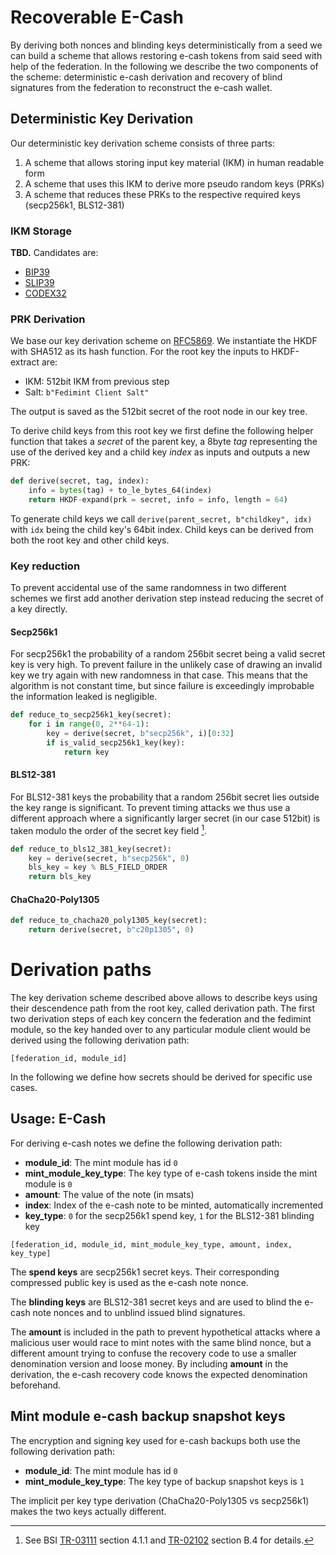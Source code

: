 # Recoverable E-Cash

By deriving both nonces and blinding keys deterministically from a seed we can build a scheme that allows restoring
e-cash tokens from said seed with help of the federation. In the following we describe the two components of the scheme:
deterministic e-cash derivation and recovery of blind signatures from the federation to reconstruct the e-cash wallet.

## Deterministic Key Derivation
Our deterministic key derivation scheme consists of three parts:

1. A scheme that allows storing input key material (IKM) in human readable form
2. A scheme that uses this IKM to derive more pseudo random keys (PRKs)
3. A scheme that reduces these PRKs to the respective required keys (secp256k1, BLS12-381)

### IKM Storage

**TBD.** Candidates are:
* [BIP39]
* [SLIP39]
* [CODEX32]

### PRK Derivation
We base our key derivation scheme on [RFC5869]. We instantiate the HKDF with SHA512 as its hash function. For the root
key the inputs to HKDF-extract are:

* IKM: 512bit IKM from previous step
* Salt: `b"Fedimint Client Salt"`

The output is saved as the 512bit secret of the root node in our key tree.

To derive child keys from this root key we first define the following helper function that takes a *secret* of the
parent key, a 8byte *tag* representing the use of the derived key and a child key *index* as inputs and outputs a new
PRK:

```python
def derive(secret, tag, index):
    info = bytes(tag) + to_le_bytes_64(index)
    return HKDF-expand(prk = secret, info = info, length = 64)
```

To generate child keys we call `derive(parent_secret, b"childkey", idx)` with `idx` being the child key's 64bit index.
Child keys can be derived from both the root key and other child keys.

### Key reduction
To prevent accidental use of the same randomness in two different schemes we first add another derivation step instead
reducing the secret of a key directly.

#### Secp256k1
For secp256k1 the probability of a random 256bit secret being a valid secret key is very high. To prevent failure in the
unlikely case of drawing an invalid key we try again with new randomness in that case. This means that the algorithm is
not constant time, but since failure is exceedingly improbable the information leaked is negligible. 

```python
def reduce_to_secp256k1_key(secret):
    for i in range(0, 2**64-1):
        key = derive(secret, b"secp256k", i)[0:32]
        if is_valid_secp256k1_key(key):
            return key
```

#### BLS12-381
For BLS12-381 keys the probability that a random 256bit secret lies outside the key range is significant. To prevent
timing attacks we thus use a different approach where a significantly larger secret (in our case 512bit) is taken modulo
the order of the secret key field [^1].

```python
def reduce_to_bls12_381_key(secret):
    key = derive(secret, b"secp256k", 0)
    bls_key = key % BLS_FIELD_ORDER
    return bls_key
```

#### ChaCha20-Poly1305

```python
def reduce_to_chacha20_poly1305_key(secret):
    return derive(secret, b"c20p1305", 0)
```

# Derivation paths
The key derivation scheme described above allows to describe keys using their descendence path from the root key, called
derivation path. The first two derivation steps of each key concern the federation and the fedimint module, so the key
handed over to any particular module client would be derived using the following derivation path:

```
[federation_id, module_id]
```

In the following we define how secrets should be derived for specific use cases.

## Usage: E-Cash

For deriving e-cash notes we define the following derivation path:

* **module_id**: The mint module has id `0`
* **mint_module_key_type**: The key type of e-cash tokens inside the mint module is `0`
* **amount**: The value of the note (in msats)
* **index**: Index of the e-cash note to be minted, automatically incremented
* **key_type**: `0` for the secp256k1 spend key, `1` for the BLS12-381 blinding key

```
[federation_id, module_id, mint_module_key_type, amount, index, key_type]
```

The **spend keys** are secp256k1 secret keys. Their corresponding compressed public key is used as the
e-cash note nonce.

The **blinding keys** are BLS12-381 secret keys and are used to blind the e-cash note nonces and to unblind
issued blind signatures.

The **amount** is included in the path to prevent hypothetical attacks where a malicious
user would race to mint notes with the same blind nonce, but a different amount trying to
confuse the recovery code to use a smaller denomination version and loose money. By
including **amount** in the derivation, the e-cash recovery code knows the expected
denomination beforehand.

## Mint module e-cash backup snapshot keys

The encryption and signing key used for e-cash backups both use the following derivation path:

* **module_id**: The mint module has id `0`
* **mint_module_key_type**: The key type of backup snapshot keys is `1`

The implicit per key type derivation (ChaCha20-Poly1305 vs secp256k1) makes the two keys actually different.


[^1]: See BSI [TR-03111] section 4.1.1 and [TR-02102] section B.4 for details.

[BIP39]: https://github.com/bitcoin/bips/blob/master/bip-0039.mediawiki
[SLIP39]: https://github.com/satoshilabs/slips/blob/master/slip-0039.md
[CODEX32]: https://github.com/roconnor-blockstream/SSS32/blob/ms32/MasterSeed32.md 
[RFC5869]: https://www.rfc-editor.org/rfc/rfc5869
[TR-03111]: https://www.bsi.bund.de/SharedDocs/Downloads/EN/BSI/Publications/TechGuidelines/TR03111/BSI-TR-03111_V-2-1_pdf.pdf?__blob=publicationFile&v=1
[TR-02102]: https://www.bsi.bund.de/SharedDocs/Downloads/EN/BSI/Publications/TechGuidelines/TG02102/BSI-TR-02102-1.pdf?__blob=publicationFile&v=4
